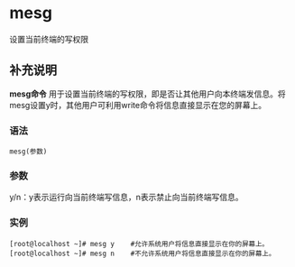 mesg
===

设置当前终端的写权限

## 补充说明

**mesg命令** 用于设置当前终端的写权限，即是否让其他用户向本终端发信息。将mesg设置y时，其他用户可利用write命令将信息直接显示在您的屏幕上。

### 语法

```shell
mesg(参数)
```

### 参数

y/n：y表示运行向当前终端写信息，n表示禁止向当前终端写信息。

### 实例

```shell
[root@localhost ~]# mesg y    #允许系统用户将信息直接显示在你的屏幕上。
[root@localhost ~]# mesg n    #不允许系统用户将信息直接显示在你的屏幕上。
```


<!-- Linux命令行搜索引擎：https://jaywcjlove.github.io/linux-command/ -->